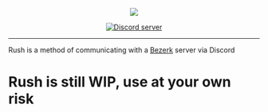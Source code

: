 <p align="center">
<img src="http://i.dougley.com/rush2.png"></p>

<p align="center">
<a href="https://discord.gg/wildbot"><img src="https://discordapp.com/api/guilds/110462143152803840/widget.png" alt="Discord server"></a>
</p>

---
Rush is a method of communicating with a [Bezerk](https://github.com/TheSharks/Bezerk) server via Discord

# Rush is still WIP, use at your own risk
